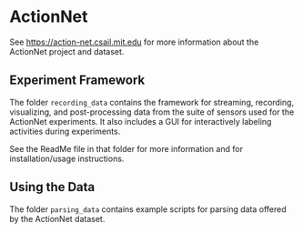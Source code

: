 # ActionNet

See https://action-net.csail.mit.edu for more information about the ActionNet project and dataset.

## Experiment Framework

The folder `recording_data` contains the framework for streaming, recording, visualizing, and post-processing data from the suite of sensors used for the ActionNet experiments. It also includes a GUI for interactively labeling activities during experiments.

See the ReadMe file in that folder for more information and for installation/usage instructions.

## Using the Data

The folder `parsing_data` contains example scripts for parsing data offered by the ActionNet dataset.
